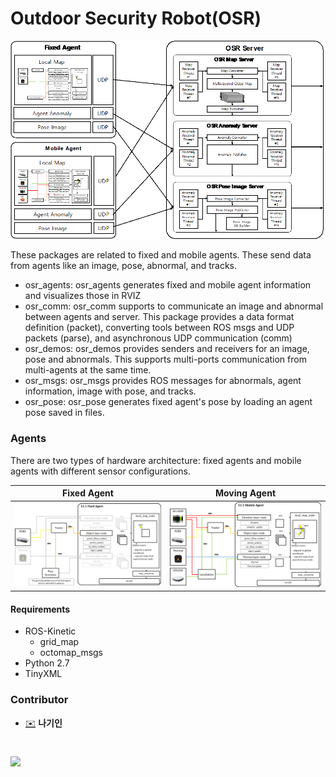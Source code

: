 # Outdoor Security Robot(OSR)

![OsrArch](./osr_server.png)

These packages are related to fixed and mobile agents. These send data from agents like an image, pose, abnormal, and tracks.

- osr_agents: osr_agents generates fixed and mobile agent information and visualizes those in RVIZ
- osr_comm: osr_comm supports to communicate an image and abnormal between agents and server. This package provides a data format definition (packet), converting tools between ROS msgs and UDP packets (parse), and asynchronous UDP communication (comm)
- osr_demos: osr_demos provides senders and receivers for an image, pose and abnormals. This supports multi-ports communication from multi-agents at the same time.
- osr_msgs: osr_msgs provides ROS messages for abnormals, agent information, image with pose, and tracks.
- osr_pose: osr_pose generates fixed agent's pose by loading an agent pose saved in files.

### Agents 
There are two types of hardware architecture: fixed agents and mobile agents with different sensor configurations.

| Fixed Agent  | Moving Agent |
| ------------- | ------------- |
| ![OsrArch](./fixed_agent.png)  | ![OsrArch](./moving_agent.png) |

#### Requirements
- ROS-Kinetic
  - grid_map
  - octomap_msgs
- Python 2.7
- TinyXML

### Contributor
* [✉️](mailto:kina4147@etri.re.kr) __나기인__
#
![](https://www.etri.re.kr/images/kor/sub5/signature08.png)
